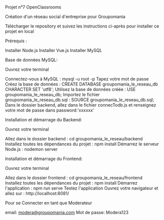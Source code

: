 Projet n°7 OpenClassrooms

Création d'un réseau social d'entreprise pour Groupomania

Télécharger le repository et suivez les instructions ci-après pour installer ce projet en local

Prérequis :

Installer Node.js
Installer Vue.js
Installer MySQL


Base de données MySQL:

Ouvrez votre terminal

Connectez-vous à MySQL : mysql -u root -p
Tapez votre mot de passe
Créez la base de données : CREATE DATABASE groupomania_le_reseau_db CHARACTER SET 'utf8';
Utilisez la base de données créée : USE groupomania_le_reseau_db;
Importez le fichier groupomania_le_reseau_db.sql : SOURCE groupomania_le_reseau_db.sql;
Dans le dossier backend, allez dans le fichier connecTodb.js et renseignez votre mot de passe dans password:'xxxxxx'


Installation et démarrage du Backend:

Ouvrez votre terminal

Allez dans le dossier backend : cd groupomania_le_reseau/backend
Installez toutes les dépendances du projet : npm install
Démarrez le serveur Node.js : nodemon server


Installation et démarrage du Frontend:

Ouvrez votre terminal

Allez dans le dossier frontend : cd groupomania_le_reseau/frontend
Installez toutes les dépendances du projet : npm install
Démarrez l'application : npm run serve
Testez l'application
Ouvrez votre navigateur et allez sur : http://localhost:8081/


Pour se Connecter en tant que Moderateur

email:          modera@groupomania.com
Mot de passe:   Modera123
